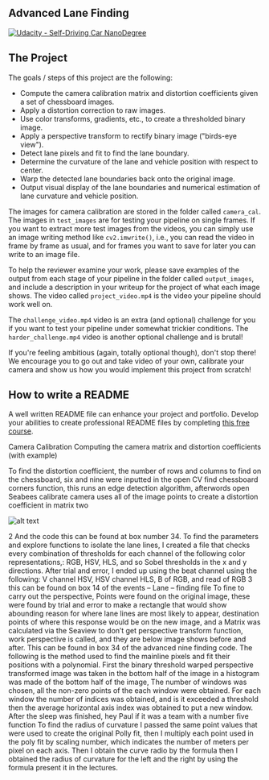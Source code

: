 ## Advanced Lane Finding
[![Udacity - Self-Driving Car NanoDegree](https://s3.amazonaws.com/udacity-sdc/github/shield-carnd.svg)](http://www.udacity.com/drive)


[//]: # (Image References)

[image1]: ./output_images/original-undistorted.png "Undistorted"
[image2]: ./output_images/road-original-undistorted.png "Undistorted Road"
[image3]: ./output_images/threshold-binary.png "Threshold Binary"
[image4]: ./output_images/region-to-transform.png "Region"
[image5]: ./output_images/transformed-image.png "Transformed Mask"
[image6]: ./output_images/brightness-original.png "Brightness Changed"

The Project
---

The goals / steps of this project are the following:

* Compute the camera calibration matrix and distortion coefficients given a set of chessboard images.
* Apply a distortion correction to raw images.
* Use color transforms, gradients, etc., to create a thresholded binary image.
* Apply a perspective transform to rectify binary image ("birds-eye view").
* Detect lane pixels and fit to find the lane boundary.
* Determine the curvature of the lane and vehicle position with respect to center.
* Warp the detected lane boundaries back onto the original image.
* Output visual display of the lane boundaries and numerical estimation of lane curvature and vehicle position.

The images for camera calibration are stored in the folder called `camera_cal`.  The images in `test_images` are for testing your pipeline on single frames.  If you want to extract more test images from the videos, you can simply use an image writing method like `cv2.imwrite()`, i.e., you can read the video in frame by frame as usual, and for frames you want to save for later you can write to an image file.  

To help the reviewer examine your work, please save examples of the output from each stage of your pipeline in the folder called `output_images`, and include a description in your writeup for the project of what each image shows. The video called `project_video.mp4` is the video your pipeline should work well on.  

The `challenge_video.mp4` video is an extra (and optional) challenge for you if you want to test your pipeline under somewhat trickier conditions.  The `harder_challenge.mp4` video is another optional challenge and is brutal!

If you're feeling ambitious (again, totally optional though), don't stop there!  We encourage you to go out and take video of your own, calibrate your camera and show us how you would implement this project from scratch!

## How to write a README
A well written README file can enhance your project and portfolio.  Develop your abilities to create professional README files by completing [this free course](https://www.udacity.com/course/writing-readmes--ud777).


Camera Calibration
Computing the camera matrix and distortion coefficients (with example)

To find the distortion coefficient, the number of rows and columns to find on the chessboard, six and nine were inputted in the open CV find chessboard corners function, this runs an edge detection algorithm, afterwords open Seabees calibrate camera uses all of the image points to create a distortion coefficient in matrix two

![alt text][image1]





2
And the code this can be found at box number 34. To find the parameters and explore functions to isolate the lane lines, I created a file that checks every combination of thresholds for each channel of the following color representations,: RGB, HSV, HLS, and so Sobel thresholds in the x and y directions. After trial and error, I ended up using the beat channel using the following: V channel HSV, HSV channel HLS, B of RGB, and read of RGB
3 this can be found on box 14 of the events – Lane – finding file
To fine to carry out the perspective, Points were found on the original image, these were found by trial and error to make a rectangle that would show abounding reason for where lane lines are most likely to appear, destination points of where this response would be on the new image, and a Matrix was calculated via the Seaview to don’t get perspective transform function, work perspective is called, and they are below image shows before and after.
This can be found in box 34 of the advanced nine finding code. The following is the method used to find the mainline pixels and fit their positions with a polynomial. First the binary threshold warped perspective transformed image was taken in the bottom half of the image in a histogram was made of the bottom half of the image, The number of windows was chosen, all the non-zero points of the each window were obtained. For each window the number of indices was obtained, and is it exceeded a threshold then the average horizontal axis index was obtained to put a new window. After the sleep was finished, hey Paul if it was a team with a number five function
To find the radius of curvature I passed the same point values that were used to create the original Polly fit, then I multiply each point used in the poly fit by scaling number, which indicates the number of meters per pixel on each axis. Then I obtain the curve radio by the formula then I obtained the radius of curvature for the left and the right by using the formula present it in the lectures.

